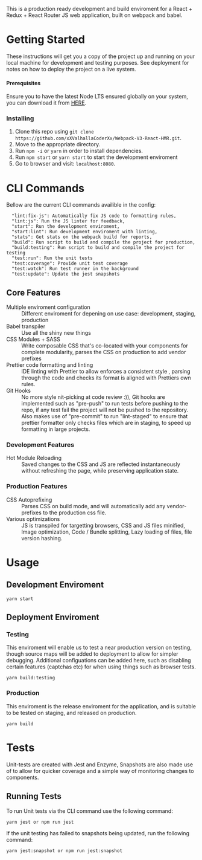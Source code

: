 This is a production ready development and build enviroment for a React + Redux + React Router JS web application, built on webpack and babel.

# Getting Started

These instructions will get you a copy of the project up and running on your local machine for development and testing purposes. 
See deployment for notes on how to deploy the project on a live system.

#### Prerequisites

Ensure you to have the latest Node LTS ensured globally on your system, you can download it from [HERE](https://nodejs.org/en/).

### Installing

1. Clone this repo using `git clone https://github.com/xXValhallaCoderXx/Webpack-V3-React-HMR.git`.
2. Move to the appropriate directory.
3. Run `npm -i` or `yarn` in order to install dependencies.<br />
4. Run `npm start` or `yarn start` to start the development enviroment<br />
5. Go to browser and visit: `localhost:8080`.

# CLI Commands

Bellow are the current CLI commands availible in the config:

```
  "lint:fix-js": Automatically fix JS code to formatting rules,
  "lint:js": Run the JS linter for feedback,
  "start": Run the development enviroment,
  "start:lint": Run development enviroment with linting,
  "stats": Get stats on the webpack build for reports,
  "build": Run script to build and compile the project for production,
  "build:testing": Run script to build and compile the project for testing
  "test:run": Run the unit tests
  "test:coverage": Provide unit test coverage
  "test:watch": Run test runner in the background
  "test:update": Update the jest snapshots
```

## Core Features

<dl>
  <dt>Multiple enviroment configuration</dt>
  <dd>Different enviroment for depening on use case: development, staging, production</dd>

  <dt>Babel transpiler</dt>
  <dd>Use all the shiny new things</dd>

  <dt>CSS Modules + SASS</dt>
  <dd>Write composable CSS that's co-located with your components for complete modularity, parses the CSS on production to add vendor prefixes </dd>

  <dt>Prettier code formatting and linting</dt>
  <dd>IDE linting with Prettier to allow enforces a consistent style , parsing through the code and checks its format is aligned with Prettiers own rules.</dd>

  <dt>Git Hooks</dt>
  <dd>No more style nit-picking at code review :)), Git hooks are implemented such as "pre-push" to run tests before pushing to the repo, if any test fail the project will not be pushed to the repository. Also makes use of "pre-commit" to run "lint-staged" to ensure that prettier formatter only checks files which are in staging, to speed up formatting in large projects.</dd>

</dl>


### Development Features

<dl>
  <dt>Hot Module Reloading</dt>
  <dd>Saved changes to the CSS and JS are reflected instantaneously without refreshing the page, while preserving application state.  </dd>
</dl>

### Production Features

<dl>
  <dt>CSS Autoprefixing</dt>
  <dd>Parses CSS on build mode, and will automatically add any vendor-prefixes to the production css file.</dd>

  <dt>Various optimizations</dt>
  <dd>JS is transpiled for targetting browsers, CSS and JS files minified, Image optimization, Code / Bundle splitting, Lazy loading of files, file version hashing.</dd>

</dl>

# Usage

## Development Enviroment
```
yarn start
```

## Deployment Enviroment

### Testing
This enviroment will enable us to test a near production version on testing, though source maps will be added to deployment to allow for simpler debugging.
Additional configuations can be added here, such as disabling certain features (captchas etc) for when using things such as browser tests.

```
yarn build:testing
```

### Production
This enviroment is the release enviroment for the application, and is suitable to be tested on staging, and released on production.

```
yarn build
```

# Tests

Unit-tests are created with Jest and Enzyme,
Snapshots are also made use of to allow for quicker coverage and a simple way of monitoring changes to components.

## Running Tests

To run Unit tests via the CLI command use the following command: 

```
yarn jest or npm run jest
```

If the unit testing has failed to snapshots being updated, run the following command: 

```
yarn jest:snapshot or npm run jest:snapshot
```